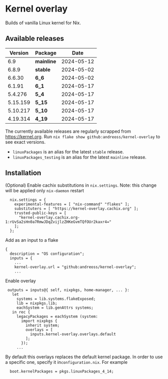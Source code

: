 # Kernel overlay

Builds of vanilla Linux kernel for Nix.

## Available releases

<!--START-->
|Version|Package|Date|
|---|---|---|
|6.9|<b>mainline</b>|2024-05-12|
|6.8.9|<b>stable</b>|2024-05-02|
|6.6.30|<b>6_6</b>|2024-05-02|
|6.1.91|<b>6_1</b>|2024-05-17|
|5.4.276|<b>5_4</b>|2024-05-17|
|5.15.159|<b>5_15</b>|2024-05-17|
|5.10.217|<b>5_10</b>|2024-05-17|
|4.19.314|<b>4_19</b>|2024-05-17|
<!--END-->

The currently available releases are regularly scrapped from https://kernel.org.
Run `nix flake show github:andreoss/kernel-overlay` to see exact versions.

- `linuxPackages` is an alias for the latest `stable` release.
- `linuxPackages_testing` is an alias for the latest `mainline` release.

## Installation

(Optional) Enable cachix substitutions in `nix.settings`.
Note: this change will be applied only `nix-daemon` restart

```
  nix.settings = {
    experimental-features = [ "nix-command" "flakes" ];
    substituters = [ "https://kernel-overlay.cachix.org" ];
    trusted-public-keys = [
      "kernel-overlay.cachix.org-1:rUvSa2sHn0a7RmwJDqZvijlzZHKeGvmTQfOUr2kaxr4="
    ];
  };
```

Add as an input to a flake

```
{
  description = "OS configuration";
  inputs = {
    ...
    kernel-overlay.url = "github:andreoss/kernel-overlay";
    ...
 ```

 Enable overlay
 ```
  outputs = inputs@{ self, nixpkgs, home-manager, ... }:
    let
      systems = lib.systems.flakeExposed;
      lib = nixpkgs.lib;
      eachSystem = lib.genAttrs systems;
    in rec {
      legacyPackages = eachSystem (system:
        import nixpkgs {
          inherit system;
          overlays = [
            inputs.kernel-overlay.overlays.default
          ];
        });
      ...

```

By default this overlays replaces the default kernel package. In order to use a specific one, specify it
in`configuration.nix`. For example

```
  boot.kernelPackages = pkgs.linuxPackages_4_14;
```

